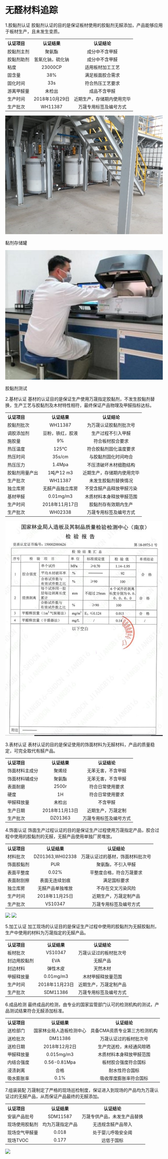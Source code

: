 无醛材料追踪
=========
<!-- 胶黏剂认证-->
<p>
1.胶黏剂认证
胶黏剂认证的目的是保证板材使用的胶黏剂无醛添加，产品能够应用于板材生产，且未发生变质。

</p>
  <table>
    <tr>
      <th align="left">认证项目</th>
      <th align="middle">认证结果</th>
      <th align="middle">认证结论</th>
    </tr>
    <tr>
      <td align="left">胶黏剂主剂</td>
      <td align="middle">聚氨酯</td>
      <td align="middle">成分中不含甲醛</td>
    </tr>
    <tr>
      <td align="left">胶黏剂助剂</td>
      <td align="middle">氢氧化钠，硫化钠</td>
      <td align="middle">成分中不含甲醛</td>
    </tr>
    <tr>
      <td align="left">粘度</td>
      <td align="middle">23000CP</td>
      <td align="middle">适用板材加工工艺</td>
    </tr>
    <tr>
      <td align="left">固含量</td>
      <td align="middle">38%</td>
      <td align="middle">满足板面胶合需求</td>
    </tr>
    <tr>
      <td align="left">固化时间</td>
      <td align="middle">33s</td>
      <td align="middle">符合热压工艺要求</td>
    </tr>
    <tr>
      <td align="left">游离甲醛量</td>
      <td align="middle">未检出</td>
      <td align="middle">成品不含甲醛</td>
    </tr>
    <tr>
      <td align="left">生产时间</td>
      <td align="middle">2018年10月29日</td>
      <td align="middle">近期生产，存储期内使用完毕</td>
    </tr>
    <tr>
      <td align="left">生产批次</td>
      <td align="middle">WH11387</td>
      <td align="middle">万晟专用标签及编号方式</td>
    </tr>

  </table>

  <p>
    <img src="img/storage.jpg"/>
    </p>
  <p>
    黏剂存储罐
  </p>

  <p>
    <img src="img/test.jpg"/>
  </p>
  <p>
    胶黏剂测试
  </p>
<!-- 基材认证-->
<p>
2.基材认证
基材的认证目的是保证生产使用万晟指定胶黏剂，不发生胶黏剂替换，生产工艺与胶黏剂及木材特性相符，最终保证产品物理及甲醛指标达标。

</p>
  <table>
    <tr>
      <th align="left">认证项目</th>
      <th align="middle">认证结果</th>
      <th align="middle">认证结论</th>
    </tr>
    <tr>
      <td align="left">胶黏剂批次</td>
      <td align="middle">WH11387</td>
      <td align="middle">为万晟认证胶黏剂批次号</td>
    </tr>
    <tr>
      <td align="left">调胶添加剂</td>
      <td align="middle">豆粉，铁红，胶液</td>
      <td align="middle">生产过程不引入甲醛</td>
    </tr>
    <tr>
      <td align="left">施胶量</td>
      <td align="middle">9%</td>
      <td align="middle">符合板材胶合要求</td>
    </tr>
    <tr>
      <td align="left">热压温度</td>
      <td align="middle">125℃</td>
      <td align="middle">符合胶黏剂固化温度要求</td>
    </tr>
    <tr>
      <td align="left">热压时间</td>
      <td align="middle">35s/cm</td>
      <td align="middle">与胶黏剂固化时间吻合</td>
    </tr>
    <tr>
      <td align="left">热压压力</td>
      <td align="middle">1.4Mpa</td>
      <td align="middle">不压溃破坏木材细胞结构</td>
    </tr>
    <tr>
      <td align="left">胶黏剂用量产出</td>
      <td align="middle">1吨产12 m3</td>
      <td align="middle">近期生产，存储期内使用完毕</td>
    </tr>
    <tr>
      <td align="left">生产批次</td>
      <td align="middle">WH11387</td>
      <td align="middle">未发生胶黏剂替换情况</td>
    </tr>
    <tr>
      <td align="left">独立库房</td>
      <td align="middle">无醛产品独立库房</td>
      <td align="middle">不受含醛产品释放甲醛污染</td>
    </tr>
    <tr>
      <td align="left">基材甲醛</td>
      <td align="middle">0.01mg/m3</td>
      <td align="middle">木质材料本身释放甲醛范围</td>
    </tr>
    <tr>
      <td align="left">生产时间</td>
      <td align="middle">2018年11月17日</td>
      <td align="middle">胶黏剂存有效期内生产</td>
    </tr>
    <tr>
      <td align="left">生产批次</td>
      <td align="middle">WH02338</td>
      <td align="middle">万晟专用标签及编号方式</td>
    </tr>
  </table>

  <p>
    <img src="img/report.jpg"/>
  </p>

<!-- 表材认证-->
<p>
3.表材认证
表材认证的目的是保证使用的饰面材料为无醛材料，产品的质量稳定，可完全取代有醛产品。
</p>

<table>
  <tr>
    <th align="left">认证项目</th>
    <th align="middle">认证结果</th>
    <th align="middle">认证结论</th>
  </tr>
  <tr>
    <td align="left">饰面材料主成分</td>
    <td align="middle">聚烯烃</td>
    <td align="middle">无苯无害，不含甲醛</td>
  </tr>
  <tr>
    <td align="left">饰面材料辅成分</td>
    <td align="middle">聚氨酯</td>
    <td align="middle">无苯无害，不含甲醛</td>
  </tr>
  <tr>
    <td align="left">表面耐磨</td>
    <td align="middle">2500r</td>
    <td align="middle">符合日常使用要求</td>
  </tr>
  <tr>
    <td align="left">硬度</td>
    <td align="middle">1H</td>
    <td align="middle">符合日常使用要求</td>
  </tr>
  <tr>
    <td align="left">甲醛释放量</td>
    <td align="middle">未检出</td>
    <td align="middle">不含甲醛</td>
  </tr>
  <tr>
    <td align="left">生产日期</td>
    <td align="middle">2018年11月13日</td>
    <td align="middle">近期生产，万晟定制</td>
  </tr>

  <tr>
    <td align="left">生产批次</td>
    <td align="middle">DZ01363</td>
    <td align="middle">万晟专用标签及编号方式</td>
  </tr>

</table>

<!-- 饰面认证-->
<p>
4.饰面认证
饰面生产过程认证的目的是保证生产过程使用万晟指定产品，胶合过程中使用的胶黏剂的无醛，无醛产品使用单独厂房堆放。
</p>

<table>
  <tr>
    <th align="left">认证项目</th>
    <th align="middle">认证结果</th>
    <th align="middle">认证结论</th>
  </tr>
  <tr>
    <td align="left">材料批次</td>
    <td align="middle">DZ01363,WH02338</td>
    <td align="middle">万晟认证过的基材，饰面材料批次号</td>
  </tr>
  <tr>
    <td align="left">饰面胶黏剂</td>
    <td align="middle">PUR</td>
    <td align="middle">聚氨酯，不引入甲醛</td>
  </tr>
  <tr>
    <td align="left">表面平整度</td>
    <td align="middle">0.02%</td>
    <td align="middle">平整度合格，符合万晟要求</td>
  </tr>
  <tr>
    <td align="left">表面耐刮擦</td>
    <td align="middle">表面无连续划痕</td>
    <td align="middle">满足国标要求</td>
  </tr>
  <tr>
    <td align="left">独立库房</td>
    <td align="middle">无醛产品单独堆放</td>
    <td align="middle">不存在交叉污染风险</td>
  </tr>
  <tr>
    <td align="left">生产时间</td>
    <td align="middle">2018年11月25日</td>
    <td align="middle">近期生产，万晟定制产品</td>
  </tr>
  <tr>
    <td align="left">生产批次</td>
    <td align="middle">VS10347</td>
    <td align="middle">万晟专用标签及编号方式</td>
  </tr>

</table>

<p>
  <img src="1.jpg" />
  <img src="2.jpg" />
</p>

<!-- 加工认证-->
<p>
5.加工认证
加工现场的认证目的是保证生产过程中使用的胶黏剂为无醛胶黏剂，生产中使用的材料为万晟指定的无醛产品。
</p>
<table>
  <tr>
    <th align="left">认证项目</th>
    <th align="middle">认证结果</th>
    <th align="middle">认证结论</th>
  </tr>
  <tr>
    <td align="left">板材批次</td>
    <td align="middle">VS10347</td>
    <td align="middle">万晟认证过的板材批次号</td>
  </tr>
  <tr>
    <td align="left">封边用胶黏剂</td>
    <td align="middle">EVA</td>
    <td align="middle">无醛产品</td>
  </tr>
  <tr>
    <td align="left">封边材料</td>
    <td align="middle">弹性木皮</td>
    <td align="middle">天然木材</td>
  </tr>
  <tr>
    <td align="left">甲醛释放量</td>
    <td align="middle">0.01mg/m3</td>
    <td align="middle">木材甲醛释放量范围</td>
  </tr>

  <tr>
    <td align="left">生产时间</td>
    <td align="middle">2018年11月23日</td>
    <td align="middle">近期生产，万晟定制产品</td>
  </tr>
  <tr>
    <td align="left">生产批次</td>
    <td align="middle">SDM11386</td>
    <td align="middle">万晟专用标签及编号方式</td>
  </tr>

</table>

<!-- 成品检测-->
<p>
6.成品检测
最终成品的检测，由专业的国家监管部门认可的检测机构的测试，产品测试结果符合无醛添加标准。
</p>
<table>
  <tr>
    <th align="left">认证项目</th>
    <th align="middle">认证结果</th>
    <th align="middle">认证结论</th>
  </tr>
  <tr>
    <td align="left">送检部门</td>
    <td align="middle">国家林业局人造板检测中心</td>
    <td align="middle">具备CMA资质专业第三方检测机构</td>
  </tr>
  <tr>
    <td align="left">送检批次</td>
    <td align="middle">DM11386</td>
    <td align="middle">万晟认证过的板材批次号</td>
  </tr>
  <tr>
    <td align="left">送检日期</td>
    <td align="middle">2018年12月2日</td>
    <td align="middle">生产完送检，未经通风晾晒</td>
  </tr>
  <tr>
    <td align="left">甲醛释放量</td>
    <td align="middle">0.015mg/m3</td>
    <td align="middle">木质材料本身释放甲醛范围</td>
  </tr>

  <tr>
    <td align="left">内结合强度</td>
    <td align="middle">0.56-0.81Mpa</td>
    <td align="middle">板材胶合强度符合国标</td>
  </tr>
  <tr>
    <td align="left">浸渍剥离</td>
    <td align="middle">合格</td>
    <td align="middle">耐水性符合国标</td>
  </tr>
  <tr>
    <td align="left">吸水膨胀率</td>
    <td align="middle">0.1%</td>
    <td align="middle">吸收厚度膨胀率符合国标</td>
  </tr>
</table>

<!-- 组装装配-->
<p>
7.组装装配
万晟制定了严格的现场巡检制度，保证进入到现场的产品均为万晟认证过的无醛产品，从而保证产品最终的无醛添加。
</p>
<table>
  <tr>
    <th align="left">认证项目</th>
    <th align="middle">认证结果</th>
    <th align="middle">认证结论</th>
  </tr>
  <tr>
    <td align="left">安装产品批号</td>
    <td align="middle">SDM11587</td>
    <td align="middle">万晟专供产品，未发生产品替换</td>
  </tr>
  <tr>
    <td align="left">现场使用胶黏剂</td>
    <td align="middle">均为万晟指定产品</td>
    <td align="middle">无违规含醛产品带入</td>
  </tr>
  <tr>
    <td align="left">现场空气甲醛量</td>
    <td align="middle">0.018</td>
    <td align="middle">处于婴儿呼吸安全阈</td>
  </tr>
  <tr>
    <td align="left">现场TVOC</td>
    <td align="middle">0.177</td>
    <td align="middle">远低于国标</td>
  </tr>
</table>

<p>
  <img src="3.jpg" />
</p>
